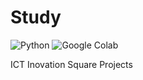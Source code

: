 # Study
<img alt="Python" src ="https://img.shields.io/badge/Python-3776AB.svg?&style=for-the-badge&logo=Python&logoColor=white"/>
<img alt="Google Colab" src ="https://img.shields.io/badge/Google Colab-#F9AB00.svg?&style=for-the-badge&logo=Google Colab&logoColor=orange"/>

ICT Inovation Square Projects

